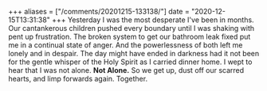 +++
aliases = ["/comments/20201215-133138/"]
date = "2020-12-15T13:31:38"
+++
Yesterday I was the most desperate I've been in months. Our cantankerous children pushed every boundary until I was shaking with pent up frustration. The broken system to get our bathroom leak fixed put me in a continual state of anger. And the powerlessness of both left me lonely and in despair. The day might have ended in darkness had it not been for the gentle whisper of the Holy Spirit as I carried dinner home. I wept to hear that I was not alone. **Not Alone.** So we get up, dust off our scarred hearts, and limp forwards again. Together.

